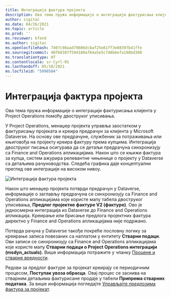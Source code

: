 ```yaml
---
title: Интеграција фактура пројекта
description: Ова тема пружа информације о интеграцији фактурисања клијента у Project Operations помоћу двоструког уписивања.
author: sigitac
ms.date: 04/26/2021
ms.topic: article
ms.prod: ''
ms.reviewer: kfend
ms.author: sigitac
ms.openlocfilehash: 7407c98aad79806dcbaf25e81ff3e08397b41ffe
ms.sourcegitcommit: 40f68387f594180af64a5e5c748b6efa188bd300
ms.translationtype: HT
ms.contentlocale: sr-Cyrl-RS
ms.lasthandoff: 05/10/2021
ms.locfileid: "5996584"
---
```

# <a name="project-invoice-integration"></a>Интеграција фактура пројекта

Ова тема пружа информације о интеграцији фактурисања клијента у Project Operations помоћу двоструког уписивања.

У Project Operations, менаџер пројекта управља заостатком у фактурисању пројеката и креира предрачун за клијента у Microsoft Dataverse. На основу ове предрачуне, службеник за потраживања или књиговођа на пројекту креира фактуру према купцима. Интеграција двоструког писања осигурава да се детаљи предрачуна синхронизују са Finance and Operations апликацијама. Након што се књижи фактура за купца, систем ажурира релевантне чињенице о пројекту у Dataverse са детаљима рачуноводства. Следећа графика даје концептуални преглед ове интеграције на високом нивоу.

   ![Интеграција фактура пројекта](./media/DW5Invoicing.png)

Након што менаџер пројекта потврди предрачун у Dataverse, информације о заглављу предрачуна се синхронизују са Finance and Operations апликацијама које користе мапу табела двоструког уписивања, **Предлог пројектне фактуре V2 (фактуре)**. Ово је једносмерна интеграција из Dataverse до Finance and Operations апликација. Креирање или брисање предлога пројектних фактура директно у Finance and Operations апликацијама није подржано.

Потврда рачуна у Dataverse такође покреће пословну логику за креирање записа повезаних са наплатом у ентитету **Стварни подаци**. Ови записи се синхронизују са Finance and Operations апликацијама које користе мапу **Стварни подаци о Project Operations интеграцији (msdyn\_actuals).** Више информација потражите у чланку [Процене и стварне вредности](resource-dual-write-estimates-actuals.md). 

Редови за предлог фактуре за пројекат креирају се периодичним процесом, **Поступак увоза обрасца**. Овај процес се заснива на стварним детаљима фактурисане продаје у табели **Припрема стварних података**. За више информација погледајте [Управљајте предлозима фактура за пројекат](../invoicing/format-update-project-invoice-proposals.md#create-project-invoice-proposals). 
